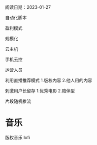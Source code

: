 阅读日期：2023-01-27

自动化脚本 

盈利模式

规模化

云主机

手机云控

运营人员

利用直播推荐模式
 1.版权内容
 2.他人用的内容

刺激用户长留存
	1.优秀电影
	2.陪伴型 


片段随机推流 

 # 音乐
版权音乐
lofi

